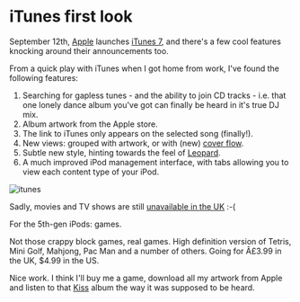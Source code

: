 # iTunes first look

September 12th, [Apple](http://www.apple.com) launches [iTunes 7](http://www.apple.com/itunes), and there's a few cool features knocking around their announcements too.


<!--more-->

From a quick play with iTunes when I got home from work, I've found the following features: 

1. Searching for gapless tunes - and the ability to join CD tracks - i.e. that one lonely dance album you've got can finally be heard in it's true DJ mix.
2. Album artwork from the Apple store.
3. The link to iTunes only appears on the selected song (finally!).
4. New views: grouped with artwork, or with (new) [cover flow](http://www.apple.com/itunes/jukebox/coverflow.html).
5. Subtle new style, hinting towards the feel of [Leopard](http://www.apple.com/macosx/leopard/index.html).
6. A much improved iPod management interface, with tabs allowing you to view each content type of your iPod.

![itunes](http://remysharp.com/wp-content/uploads/2006/09/itunes.jpg)

Sadly, movies and TV shows are still [unavailable in the UK](http://phobos.apple.com/WebObjects/MZStore.woa/wa/viewTVSeason?id=102772946&s=143441) :-(

For the 5th-gen iPods: games.

Not those crappy block games, real games.  High definition version of Tetris, Mini Golf, Mahjong, Pac Man and a number of others.  Going for Â£3.99 in the UK, $4.99 in the US.

Nice work.  I think I'll buy me a game, download all my artwork from Apple and listen to that [Kiss](http://kiss100.com) album the way it was supposed to be heard.